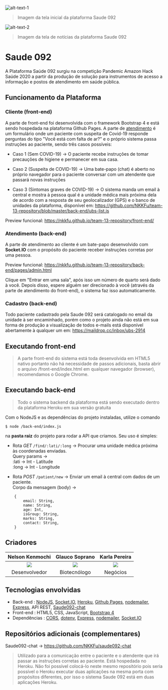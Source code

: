 ![alt-text-1](https://i.ibb.co/2YTzVrd/print1.png)
> Imagem da tela inicial da plataforma Saude 092

![alt-text-2](https://i.ibb.co/TRtCwjq/print2.png)
> Imagem da tela de notícias da plataforma Saude 092

# Saude 092

A Plataforma Saúde 092 surgiu na competição Pandemic Amazon Hack Saúde 2020 a partir da produção de solução para instrumentos de acesso a informação e postos de atendimento em saúde pública.

## Funcionamento da Plataforma

### Cliente (front-end)

A parte de front-end foi desenvolvida com o framework Bootstrap 4 e está sendo hospedada na plataforma Github Pages. A parte de [atendimento](#Atendimento) é um formulário onde um paciente com suspeita de Covid-19 responde perguntas do tipo "Você está com falta de ar?" e o próprio sistema passa instruções ao paciente, sendo três casos possíveis:

- Caso 1 (Sem COVID-19) -> O paciente recebe instruções de tomar precauções de higiene e permanecer em sua casa.

- Caso 2 (Suspeita de COVID-19) -> Uma bate-papo (chat) é aberto no próprio navegador para o paciente conversar com um atendente que passará novas instruções

- Caso 3 (Sintomas graves de COVID-19) -> O sistema manda um email à central e mostra à pessoa qual é a unidade médica mais próxima dela de acordo com a resposta de seu geolocalizador (GPS) e o banco de unidades da plataforma, disponível em: https://github.com/NKKFu/team-13-repository/blob/master/back-end/ubs-list.js

Preview funcional: https://nkkfu.github.io/team-13-repository/front-end/

### Atendimento (back-end)

A parte de atendimento ao cliente é um bate-papo desenvolvido com **Socket.IO** com o propósito do paciente receber instruções corretas por uma pessoa. 

Preview funcional: https://nkkfu.github.io/team-13-repository/back-end/pages/admin.html

Clique em "Entrar em uma sala", após isso um número de quarto será dado à você. Depois disso, espere alguém ser direcionado à você (através da parte de atendimento do front-end), o sistema faz isso automaticamente.

### Cadastro (back-end)

Todo paciente cadastrado pela Saude 092 será catalogado no email da unidade à ser encaminhado, porém como o projeto ainda não está em sua forma de produção a visualização de todos e-mails está disponível abertamente à qualquer um em: https://maildrop.cc/inbox/ubs-2914


## Executando front-end

> A parte front-end do sistema está toda desenvolvida em HTML5 nativo portanto não há necessidade de passos adicionais, basta abrir o arquivo /front-end/index.html em qualquer navegador (browser), recomendamos o Google Chrome. 

## Executando back-end

> Todo o sistema backend da plataforma está sendo executado dentro da plataforma Heroku em sua versão gratuita

Com o NodeJS e as dependências do projeto instaladas, utilize o comando

`$ node /back-end/index.js`

na **pasta raiz** do projeto para rodar a API que criamos. Seu uso é simples:

- Rota *GET* `/find/:lati/:long` -> Procurar uma unidade médica próxima às coordenadas enviadas.<br>
Query params -> <br>
:lati -> Int - Latitude<br>
:long -> Int - Longitude

- Rota *POST* `/patient/new` -> Enviar um email à central com dados de um paciente.<br>
Corpo da mensagem (body) ->

```
    {
    	email: String,
    	name: String,
    	age: Int,
    	isGroup: String,
    	marks: String,
    	contact: String,
    }
```

## Criadores

| **Nelson Kenmochi** | **Glauco Soprano** | **Karla Pereira** |
| :------------: | :------------: | :------------: |
| ![](https://i.ibb.co/LhVkGjS/Whats-App-Image-2020-04-12-at-11-30-29.jpg)   | ![](https://i.ibb.co/2gMgm7j/Whats-App-Image-2020-04-12-at-11-58-11.jpg)  | ![](https://i.ibb.co/KNHDWhH/karla.png) |
| Desenvolvedor | Biotecnólogo | Negócios |

## Tecnologias envolvidas

- Back-end : [NodeJS](https://nodejs.org/), [Socket.IO](https://socket.io/), [Heroku](https://www.heroku.com/), [Github Pages](https://pages.github.com/), [nodemailer](https://nodemailer.com/), [Express](https://expressjs.com/pt-br/), API REST, [Saude092-chat](https://github.com/NKKFu/saude092-chat)
- Front-end : HTML5, CSS, JavaScript, [Bootstrap 4](https://getbootstrap.com/)
- Dependências : [CORS](https://www.npmjs.com/package/cors),  [dotenv](https://www.npmjs.com/package/dotenv),  [Express](https://expressjs.com/pt-br/),  [nodemailer](https://nodemailer.com/),  [Socket.IO](https://socket.io/)

## Repositórios adicionais (complementares)

Saude092-chat -> https://github.com/NKKFu/saude092-chat
> Utilizado para a comunicação entre o paciente e o atendente que irá passar as instruções corretas ao paciente. Está hospedada no Heroku. Não foi possível colocá-lo neste mesmo repositório pois seria possível o Heroku executar duas aplicações na mesma porta com propósitos diferentes, por isso o sistema Saude 092 está em duas aplicações Heroku.